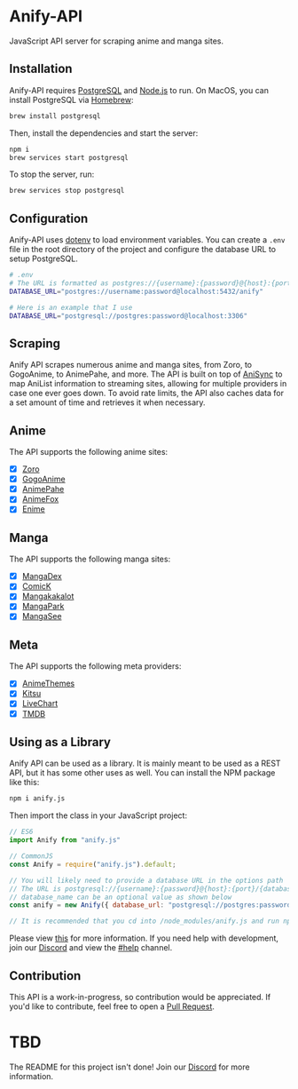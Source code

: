 # Anify-API
JavaScript API server for scraping anime and manga sites.

## Installation
Anify-API requires [PostgreSQL](https://www.postgresql.org/) and [Node.js](https://nodejs.org/en/) to run. On MacOS, you can install PostgreSQL via [Homebrew](https://brew.sh/):
```bash
brew install postgresql
```
Then, install the dependencies and start the server:
```bash
npm i
brew services start postgresql
```
To stop the server, run:
```bash
brew services stop postgresql
```

## Configuration
Anify-API uses [dotenv](https://www.npmjs.com/package/dotenv) to load environment variables. You can create a `.env` file in the root directory of the project and configure the database URL to setup PostgreSQL.
```bash
# .env
# The URL is formatted as postgres://{username}:{password}@{host}:{port}/{database_name}
DATABASE_URL="postgres://username:password@localhost:5432/anify"

# Here is an example that I use
DATABASE_URL="postgresql://postgres:password@localhost:3306"
```

## Scraping
Anify API scrapes numerous anime and manga sites, from Zoro, to GogoAnime, to AnimePahe, and more. The API is built on top of [AniSync](https://github.com/Eltik/AniSync) to map AniList information to streaming sites, allowing for multiple providers in case one ever goes down. To avoid rate limits, the API also caches data for a set amount of time and retrieves it when necessary.
## Anime
The API supports the following anime sites:
- [x] [Zoro](https://zoro.to)
- [x] [GogoAnime](https://www1.gogoanime.bid/)
- [x] [AnimePahe](https://animepahe.com)
- [x] [AnimeFox](https://animefox.to)
- [x] [Enime](https://enime.moe)

## Manga
The API supports the following manga sites:
- [x] [MangaDex](https://mangadex.org)
- [x] [ComicK](https://comick.app)
- [x] [Mangakakalot](https://mangakakalot.com)
- [x] [MangaPark](https://v2.mangapark.net)
- [x] [MangaSee](https://mangasee123.com)

## Meta
The API supports the following meta providers:
- [x] [AnimeThemes](https://animethemes.moe)
- [x] [Kitsu](https://kitsu.io)
- [x] [LiveChart](https://www.livechart.me)
- [x] [TMDB](https://www.themoviedb.org)

## Using as a Library
Anify API can be used as a library. It is mainly meant to be used as a REST API, but it has some other uses as well. You can install the NPM package like this:
```bash
npm i anify.js
```
Then import the class in your JavaScript project:
```javascript
// ES6
import Anify from "anify.js"

// CommonJS
const Anify = require("anify.js").default;

// You will likely need to provide a database URL in the options path
// The URL is postgresql://{username}:{password}@{host}:{port}/{database_name}
// database_name can be an optional value as shown below
const anify = new Anify({ database_url: "postgresql://postgres:password@localhost:3306" });

// It is recommended that you cd into /node_modules/anify.js and run npm run build.
```
Please view [this](https://github.com/Eltik/Anify-API/issues/1) for more information. If you need help with development, join our [Discord](https://anify.tv/discord) and view the [#help](https://discord.com/channels/950964096600252507/1071533139631026287) channel.

## Contribution
This API is a work-in-progress, so contribution would be appreciated. If you'd like to contribute, feel free to open a [Pull Request](https://github.com/Eltik/Anify-API/pulls).

# TBD
The README for this project isn't done! Join our [Discord](https://anify.tv/discord) for more information.